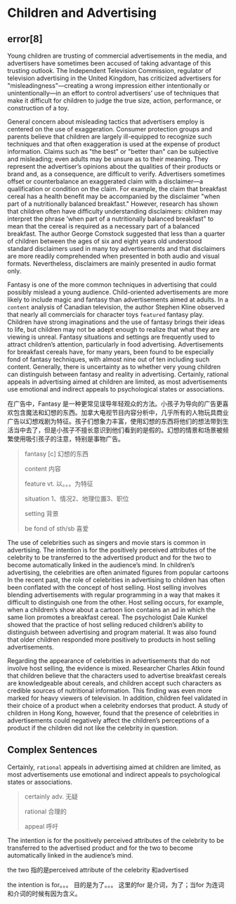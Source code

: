 # Children and Advertising

## error[8]

Young children are trusting of commercial advertisements in the media, and advertisers have sometimes been accused of taking advantage of this trusting outlook. The Independent Television Commission, regulator of television advertising in the United Kingdom, has criticized advertisers for "misleadingness"—creating a wrong impression either intentionally or unintentionally—in an effort to control advertisers’ use of techniques that make it difficult for children to judge the true size, action, performance, or construction of a toy.

General concern about misleading tactics that advertisers employ is centered on the use of exaggeration. Consumer protection groups and parents believe that children are largely ill-equipped to recognize such techniques and that often exaggeration is used at the expense of product information. Claims such as "the best" or "better than" can be subjective and misleading; even adults may be unsure as to their meaning. They represent the advertiser’s opinions about the qualities of their products or brand and, as a consequence, are difficult to verify. Advertisers sometimes offset or counterbalance an exaggerated claim with a disclaimer—a qualification or condition on the claim. For example, the claim that breakfast cereal has a health benefit may be accompanied by the disclaimer "when part of a nutritionally balanced breakfast." However, research has shown that children often have difficulty understanding disclaimers: children may interpret the phrase ’when part of a nutritionally balanced breakfast" to mean that the cereal is required as a necessary part of a balanced breakfast. The author George Comstock suggested that less than a quarter of children between the ages of six and eight years old understood standard disclaimers used in many toy advertisements and that disclaimers are more readily comprehended when presented in both audio and visual formats. Nevertheless, disclaimers are mainly presented in audio format only.

Fantasy is one of the more common techniques in advertising that could possibly mislead a young audience.  Child-oriented advertisements are more likely to include magic and fantasy than advertisements aimed at adults.  In a `content` analysis of Canadian television, the author Stephen Kline observed that nearly all commercials for character toys `featured` fantasy play.  Children have strong imaginations and the use of fantasy brings their ideas to life, but children may not be adept enough to realize that what they are viewing is unreal. Fantasy situations and settings are frequently used to attract children’s attention, particularly in food advertising. Advertisements for breakfast cereals have, for many years, been found to be especially fond of fantasy techniques, with almost nine out of ten including such content. Generally, there is uncertainty as to whether very young children can distinguish between fantasy and reality in advertising. Certainly, rational appeals in advertising aimed at children are limited, as most advertisements use emotional and indirect appeals to psychological states or associations.

在广告中，Fantasy 是一种更常见误导年轻观众的方法。小孩子为导向的广告更喜欢包含魔法和幻想的东西。加拿大电视节目内容分析中，几乎所有的人物玩具商业广告以幻想戏剧为特征。孩子们想象力丰富，使用幻想的东西将他们的想法带到生活当中去了，但是小孩子不擅长意识到他们看到的是假的。幻想的情景和场景被频繁使用吸引孩子的注意，特别是事物广告。

> fantasy [c] 幻想的东西
>
> content 内容
>
> feature vt. 以。。。为特征
>
> situation 1、情况2、地理位置3、职位
>
> setting 背景
>
> be fond of sth/sb 喜爱

The use of celebrities such as singers and movie stars is common in advertising. The intention is for the positively perceived attributes of the celebrity to be transferred to the advertised product and for the two to become automatically linked in the audience’s mind. In children’s advertising, the celebrities are often animated figures from popular cartoons In the recent past, the role of celebrities in advertising to children has often been conflated with the concept of host selling. Host selling involves blending advertisements with regular programming in a way that makes it difficult to distinguish one from the other. Host selling occurs, for example, when a children’s show about a cartoon lion contains an ad in which the same lion promotes a breakfast cereal. The psychologist Dale Kunkel showed that the practice of host selling reduced children’s ability to distinguish between advertising and program material. It was also found that older children responded more positively to products in host selling advertisements.
    
Regarding the appearance of celebrities in advertisements that do not involve host selling, the evidence is mixed. Researcher Charles Atkin found that children believe that the characters used to advertise breakfast cereals are knowledgeable about cereals, and children accept such characters as credible sources of nutritional information. This finding was even more marked for heavy viewers of television. In addition, children feel validated in their choice of a product when a celebrity endorses that product. A study of children in Hong Kong, however, found that the presence of celebrities in advertisements could negatively affect the children’s perceptions of a product if the children did not like the celebrity in question.

## Complex Sentences

Certainly, `rational` appeals in advertising aimed at children are limited, as most advertisements use emotional and indirect appeals to psychological states or associations.

>certainly adv. 无疑
>
>rational 合理的
>
>appeal 呼吁

The intention is for the positively perceived attributes of the celebrity to be transferred to the advertised product and for the two to become automatically linked in the audience’s mind. 

the two 指的是perceived attribute of the celebrity 和advertised 

the intention is for。。。 目的是为了。。。 这里的for 是介词，为了；当for 为连词和介词的时候有因为含义。